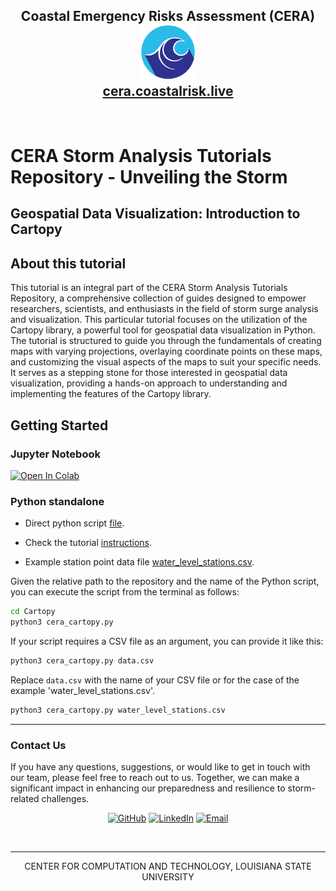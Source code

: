 <h2 align="center">
		Coastal Emergency Risks Assessment (CERA) <br/>
		<img src="https://github.com/CERA-GROUP/Tutorials/blob/main/logo/cera_150x150.png" width="90" height="90">  <br/><a target="_blank" href="https://cera.coastalrisk.live/">cera.coastalrisk.live</a> 
</h2>
<br/>

# CERA Storm Analysis Tutorials Repository - Unveiling the Storm
## Geospatial Data Visualization: Introduction to Cartopy

## About this tutorial


This tutorial is an integral part of the CERA Storm Analysis Tutorials Repository, a comprehensive collection of guides designed to empower researchers, scientists, and enthusiasts in the field of storm surge analysis and visualization. This particular tutorial focuses on the utilization of the Cartopy library, a powerful tool for geospatial data visualization in Python. The tutorial is structured to guide you through the fundamentals of creating maps with varying projections, overlaying coordinate points on these maps, and customizing the visual aspects of the maps to suit your specific needs. It serves as a stepping stone for those interested in geospatial data visualization, providing a hands-on approach to understanding and implementing the features of the Cartopy library.

## Getting Started

### Jupyter Notebook

[![Open In Colab](https://colab.research.google.com/assets/colab-badge.svg)](https://colab.research.google.com/github/CERA-GROUP/Tutorials/blob/main/Cartopy/Cartopy.ipynb) 

### Python standalone
* Direct python script [file](cera_cartopy.py).

* Check the tutorial [instructions](Cartopy.ipynb).

* Example station point data file [water_level_stations.csv](https://cloud.cera.lsu.edu/s/6qamYSWn2FarbLP/download/water_level_stations.csv).

Given the relative path to the repository and the name of the Python script, you can execute the script from the terminal as follows:

```bash
cd Cartopy
python3 cera_cartopy.py
```

If your script requires a CSV file as an argument, you can provide it like this:

```bash
python3 cera_cartopy.py data.csv
```

Replace `data.csv` with the name of your CSV file or for the case of the example 'water_level_stations.csv'.
```bash
python3 cera_cartopy.py water_level_stations.csv
```

---
### Contact Us
If you have any questions, suggestions, or would like to get in touch with our team, please feel free to reach out to us. Together, we can make a significant impact in enhancing our preparedness and resilience to storm-related challenges.
<p align="center">
</a>
<a href="https://github.com/CERA-GROUP">
	<img src="https://img.shields.io/badge/GitHub-100000?style=for-the-badge&logo=github&logoColor=white" alt="GitHub"/></a>
<a href="https://www.linkedin.com/company/coastal-emergency-risks-assessment/">
	<img src="https://img.shields.io/badge/LinkedIn-0077B5?style=for-the-badge&logo=linkedin&logoColor=white" alt="LinkedIn"/></a>
<a href="mailto:info@coastalrisk.live">
    <img src="https://img.shields.io/badge/Email-info@coastalrisk.live-green?style=for-the-badge" alt="Email">
</a>
</p>
<br/>

---

<p align="center">
  CENTER FOR COMPUTATION AND TECHNOLOGY, LOUISIANA STATE UNIVERSITY
</p>

